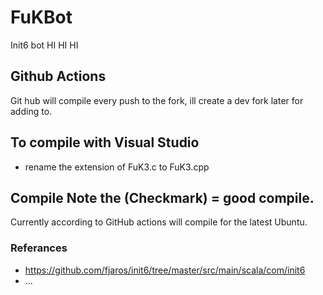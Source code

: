 # FuKBot
Init6 bot
HI HI HI

## Github Actions
Git hub will compile every push to the fork, ill create a dev fork later for adding to.

## To compile with Visual Studio
  - rename the extension of FuK3.c to FuK3.cpp

## Compile Note the (Checkmark) = good compile.
Currently according to GitHub actions will compile for the latest Ubuntu.

### Referances
  - https://github.com/fjaros/init6/tree/master/src/main/scala/com/init6
  - ...
